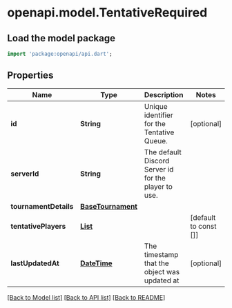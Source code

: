 # openapi.model.TentativeRequired

## Load the model package
```dart
import 'package:openapi/api.dart';
```

## Properties
Name | Type | Description | Notes
------------ | ------------- | ------------- | -------------
**id** | **String** | Unique identifier for the Tentative Queue. | [optional] 
**serverId** | **String** | The default Discord Server id for the player to use. | 
**tournamentDetails** | [**BaseTournament**](BaseTournament.md) |  | 
**tentativePlayers** | [**List<TentativePlayer>**](TentativePlayer.md) |  | [default to const []]
**lastUpdatedAt** | [**DateTime**](DateTime.md) | The timestamp that the object was updated at | [optional] 

[[Back to Model list]](../README.md#documentation-for-models) [[Back to API list]](../README.md#documentation-for-api-endpoints) [[Back to README]](../README.md)


